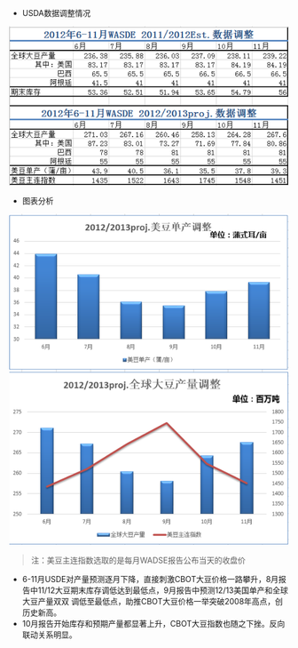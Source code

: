 - USDA数据调整情况

![](https://github.com/XifenYE/-/blob/master/Screenshot/%E6%90%9C%E7%8B%97%E6%88%AA%E5%9B%BE20170411135402.png?raw=true)
- 图表分析

![](https://github.com/XifenYE/-/blob/master/Screenshot/%E6%90%9C%E7%8B%97%E6%88%AA%E5%9B%BE20170411135439.png?raw=true)

> 注：美豆主连指数选取的是每月WADSE报告公布当天的收盘价

- 6-11月USDE对产量预测逐月下降，直接刺激CBOT大豆价格一路攀升，8月报告中11/12大豆期末库存调低达到最低点，9月报告中预测12/13美国单产和全球大豆产量双双
调低至最低点，助推CBOT大豆价格一举突破2008年高点，创历史新高。
- 10月报告开始库存和预期产量都显著上升，CBOT大豆指数也随之下挫。反向联动关系明显。

